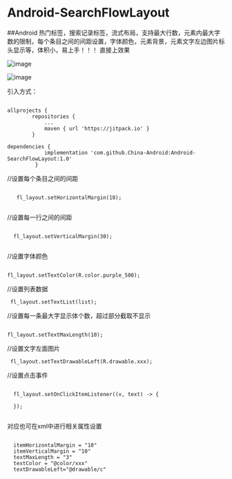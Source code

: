 # Android-SearchFlowLayout
##Android
热门标签，搜索记录标签，流式布局，支持最大行数，元素内最大字数的限制，每个条目之间的间距设置，字体颜色，元素背景，元素文字左边图片标头显示等，体积小，易上手！！！
直接上效果

![image](https://user-images.githubusercontent.com/65054178/188781377-f76727d4-8322-4332-b5ae-6dc3216cdde7.png)

![image](https://user-images.githubusercontent.com/65054178/188769198-ba297d3b-1d79-4bc1-bfca-474ca9b51bd8.png)

引入方式：
<pre><code>
allprojects {
		repositories {
			...
			maven { url 'https://jitpack.io' }
	    }
   
dependencies {
	        implementation 'com.github.China-Android:Android-SearchFlowLayout:1.0'
	     }
</code></pre>
  
  //设置每个条目之间的间距
  <pre><code>
   fl_layout.setHorizontalMargin(10);
   </code></pre>
 //设置每一行之间的间距
  <pre><code>
  fl_layout.setVerticalMargin(30);
     </code></pre>
  //设置字体颜色
    <pre><code>
  fl_layout.setTextColor(R.color.purple_500);
   </code></pre>
  //设置列表数据
    <pre><code>
  fl_layout.setTextList(list);
   </code></pre>
  //设置每一条最大字显示体个数，超过部分截取不显示
     <pre><code>
  fl_layout.setTextMaxLength(10);
   </code></pre>
  //设置文字左面图片
     <pre><code>
  fl_layout.setTextDrawableLeft(R.drawable.xxx);
   </code></pre>
  //设置点击事件
   <pre><code>
  fl_layout.setOnClickItemListener((v, text) -> {

  });
   </code></pre>
 对应也可在xml中进行相关属性设置
 <pre><code>
  itemHorizontalMargin = "10"
  itemVerticalMargin = "10"
  textMaxLength = "3"
  textColor = "@color/xxx"
  textDrawableLeft="@drawable/c"
 </code></pre>
  
